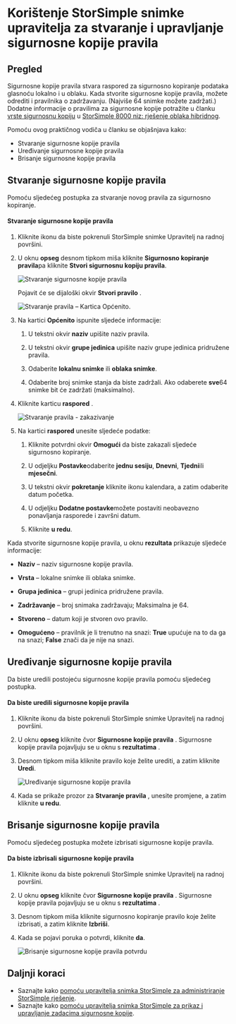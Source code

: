 <properties 
   pageTitle="Upravitelj snimka StorSimple sigurnosne kopije pravila | Microsoft Azure"
   description="U članku se opisuje kako koristiti dodatak za BLOG StorSimple snimke Upravitelj za stvaranje i upravljanje sigurnosne kopije pravila koja određuju zakazano sigurnosno kopiranje."
   services="storsimple"
   documentationCenter="NA"
   authors="SharS"
   manager="carmonm"
   editor="" />
<tags 
   ms.service="storsimple"
   ms.devlang="NA"
   ms.topic="article"
   ms.tgt_pltfrm="NA"
   ms.workload="TBD"
   ms.date="05/12/2016"
   ms.author="v-sharos" />

# <a name="use-storsimple-snapshot-manager-to-create-and-manage-backup-policies"></a>Korištenje StorSimple snimke upravitelja za stvaranje i upravljanje sigurnosne kopije pravila

## <a name="overview"></a>Pregled

Sigurnosne kopije pravila stvara raspored za sigurnosno kopiranje podataka glasnoću lokalno i u oblaku. Kada stvorite sigurnosne kopije pravila, možete odrediti i pravilnika o zadržavanju. (Najviše 64 snimke možete zadržati.) Dodatne informacije o pravilima za sigurnosne kopije potražite u članku [vrste sigurnosnu kopiju](storsimple-what-is-snapshot-manager.md#backup-type) u [StorSimple 8000 niz: rješenje oblaka hibridnog](storsimple-overview.md).

Pomoću ovog praktičnog vodiča u članku se objašnjava kako:

- Stvaranje sigurnosne kopije pravila 
- Uređivanje sigurnosne kopije pravila 
- Brisanje sigurnosne kopije pravila 

## <a name="create-a-backup-policy"></a>Stvaranje sigurnosne kopije pravila

Pomoću sljedećeg postupka za stvaranje novog pravila za sigurnosno kopiranje.

#### <a name="to-create-a-backup-policy"></a>Stvaranje sigurnosne kopije pravila

1. Kliknite ikonu da biste pokrenuli StorSimple snimke Upravitelj na radnoj površini.

2. U oknu **opseg** desnom tipkom miša kliknite **Sigurnosno kopiranje pravila**pa kliknite **Stvori sigurnosnu kopiju pravila**.

    ![Stvaranje sigurnosne kopije pravila](./media/storsimple-snapshot-manager-manage-backup-policies/HCS_SSM_Create_BU_policy.png)

    Pojavit će se dijaloški okvir **Stvori pravilo** . 

    ![Stvaranje pravila – Kartica Općenito.](./media/storsimple-snapshot-manager-manage-backup-policies/HCS_SSM_Create_policy_general.png)

3. Na kartici **Općenito** ispunite sljedeće informacije:

   1. U tekstni okvir **naziv** upišite naziv pravila.

   2. U tekstni okvir **grupe jedinica** upišite naziv grupe jedinica pridružene pravila.

   3. Odaberite **lokalnu snimke** ili **oblaka snimke**.

   4. Odaberite broj snimke stanja da biste zadržali. Ako odaberete **sve**64 snimke bit će zadržati (maksimalno). 

4. Kliknite karticu **raspored** .

    ![Stvaranje pravila - zakazivanje](./media/storsimple-snapshot-manager-manage-backup-policies/HCS_SSM_Create_policy_schedule.png)

5. Na kartici **raspored** unesite sljedeće podatke: 

   1. Kliknite potvrdni okvir **Omogući** da biste zakazali sljedeće sigurnosno kopiranje.

   2. U odjeljku **Postavke**odaberite **jednu sesiju**, **Dnevni**, **Tjedni**ili **mjesečni**. 

   3. U tekstni okvir **pokretanje** kliknite ikonu kalendara, a zatim odaberite datum početka.

   4. U odjeljku **Dodatne postavke**možete postaviti neobavezno ponavljanja rasporede i završni datum.

   5. Kliknite **u redu**.

Kada stvorite sigurnosne kopije pravila, u oknu **rezultata** prikazuje sljedeće informacije:

- **Naziv** – naziv sigurnosne kopije pravila.

- **Vrsta** – lokalne snimke ili oblaka snimke.

- **Grupa jedinica** – grupi jedinica pridružene pravila.

- **Zadržavanje** – broj snimaka zadržavaju; Maksimalna je 64.

- **Stvoreno** – datum koji je stvoren ovo pravilo.

- **Omogućeno** – pravilnik je li trenutno na snazi: **True** upućuje na to da ga na snazi; **False** znači da je nije na snazi. 

## <a name="edit-a-backup-policy"></a>Uređivanje sigurnosne kopije pravila

Da biste uredili postojeću sigurnosne kopije pravila pomoću sljedećeg postupka.

#### <a name="to-edit-a-backup-policy"></a>Da biste uredili sigurnosne kopije pravila

1. Kliknite ikonu da biste pokrenuli StorSimple snimke Upravitelj na radnoj površini. 

2. U oknu **opseg** kliknite čvor **Sigurnosne kopije pravila** . Sigurnosne kopije pravila pojavljuju se u oknu s **rezultatima** . 

3. Desnom tipkom miša kliknite pravilo koje želite urediti, a zatim kliknite **Uredi**. 

    ![Uređivanje sigurnosne kopije pravila](./media/storsimple-snapshot-manager-manage-backup-policies/HCS_SSM_Edit_BU_policy.png) 

4. Kada se prikaže prozor za **Stvaranje pravila** , unesite promjene, a zatim kliknite **u redu**. 

## <a name="delete-a-backup-policy"></a>Brisanje sigurnosne kopije pravila

Pomoću sljedećeg postupka možete izbrisati sigurnosne kopije pravila.

#### <a name="to-delete-a-backup-policy"></a>Da biste izbrisali sigurnosne kopije pravila

1. Kliknite ikonu da biste pokrenuli StorSimple snimke Upravitelj na radnoj površini. 

2. U oknu **opseg** kliknite čvor **Sigurnosne kopije pravila** . Sigurnosne kopije pravila pojavljuju se u oknu s **rezultatima** . 

3. Desnom tipkom miša kliknite sigurnosno kopiranje pravilo koje želite izbrisati, a zatim kliknite **Izbriši**.

4. Kada se pojavi poruka o potvrdi, kliknite **da**.

    ![Brisanje sigurnosne kopije pravila potvrdu](./media/storsimple-snapshot-manager-manage-backup-policies/HCS_SSM_Delete_BU_policy.png)

## <a name="next-steps"></a>Daljnji koraci

- Saznajte kako [pomoću upravitelja snimka StorSimple za administriranje StorSimple rješenje](storsimple-snapshot-manager-admin.md).
- Saznajte kako [pomoću upravitelja snimka StorSimple za prikaz i upravljanje zadacima sigurnosne kopije](storsimple-snapshot-manager-manage-backup-jobs.md).
